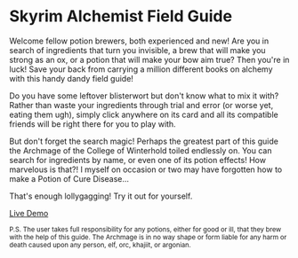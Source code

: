 # Skyrim Alchemist Field Guide

Welcome fellow potion brewers, both experienced and new! Are you in search of ingredients that turn you invisible, a brew that will make you strong as an ox, or a potion that will make your bow aim true? Then you're in luck! Save your back from carrying a million different books on alchemy with this handy dandy field guide!

Do you have some leftover blisterwort but don't know what to mix it with? Rather than waste your ingredients through trial and error (or worse yet, eating them ugh), simply click anywhere on its card and all its compatible friends will be right there for you to play with. 

But don't forget the search magic! Perhaps the greatest part of this guide the Archmage of the College of Winterhold toiled endlessly on. You can search for ingredients by name, or even one of its potion effects! How marvelous is that?! I myself on occasion or two may have forgotten how to make a Potion of Cure Disease...

That's enough lollygagging! Try it out for yourself.

[Live Demo](alchemistfieldguide.netlify.app)

<sub>P.S. The user takes full responsibility for any potions, either for good or ill, that they brew with the help of this guide. The Archmage is in no way shape or form liable for any harm or death caused upon any person, elf, orc, khajiit, or argonian.</sub>